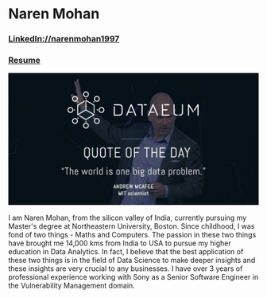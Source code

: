 # Naren Mohan
### [LinkedIn://narenmohan1997](https://www.linkedin.com/in/narenmohan1997/)
### [Resume](https://www.google.com)

![Everything Data](/images/Data_image.jpeg)

I am Naren Mohan, from the silicon valley of India, currently pursuing my Master's degree at Northeastern University, Boston. Since childhood, I was fond of two things - Maths and Computers. The passion in these two things have brought me 14,000 kms from India to USA to pursue my higher education in Data Analytics. In fact, I believe that the best application of these two things is in the field of Data Science to make deeper insights and these insights are very crucial to any businesses. I have over 3 years of professional experience working with Sony as a Senior Software Engineer in the Vulnerability Management domain.
